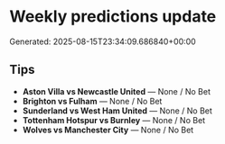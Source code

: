 # Weekly predictions update

Generated: 2025-08-15T23:34:09.686840+00:00

## Tips
- **Aston Villa vs Newcastle United** — None / No Bet
- **Brighton vs Fulham** — None / No Bet
- **Sunderland vs West Ham United** — None / No Bet
- **Tottenham Hotspur vs Burnley** — None / No Bet
- **Wolves vs Manchester City** — None / No Bet
